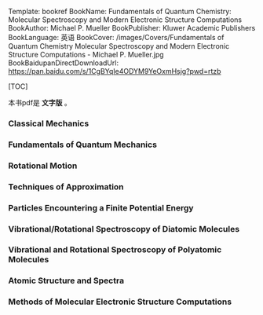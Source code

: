 Template: bookref
BookName: Fundamentals of Quantum Chemistry: Molecular Spectroscopy and Modern Electronic Structure Computations
BookAuthor: Michael P. Mueller
BookPublisher: Kluwer Academic Publishers
BookLanguage: 英语
BookCover: /images/Covers/Fundamentals of Quantum Chemistry Molecular Spectroscopy and Modern Electronic Structure Computations - Michael P. Mueller.jpg
BookBaidupanDirectDownloadUrl: https://pan.baidu.com/s/1CgBYqIe4ODYM9YeOxmHsjg?pwd=rtzb 


[TOC]

本书pdf是 **文字版** 。


### Classical Mechanics

### Fundamentals of Quantum Mechanics

### Rotational Motion

### Techniques of Approximation

### Particles Encountering a Finite Potential Energy

### Vibrational/Rotational Spectroscopy of Diatomic Molecules

### Vibrational and Rotational Spectroscopy of Polyatomic Molecules

### Atomic Structure and Spectra

### Methods of Molecular Electronic Structure Computations
